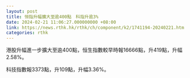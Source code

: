 ```yaml
---
layout: post
title: 恒指升幅擴大至逾400點　科指升逾3%
date: 2024-02-21 11:06:27.000000000 +08:00
link: https://news.rthk.hk/rthk/ch/component/k2/1741194-20240221.htm
categories: rthk
---
```


港股升幅進一步擴大至逾400點，恒生指數較早時報16666點，升419點，升幅2.58%。

科技指數報3373點，升109點，升幅3.36%。
